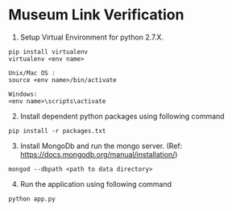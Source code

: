# Museum Link Verification

1. Setup Virtual Environment for python 2.7.X.

  ```
  pip install virtualenv
  virtualenv <env name>

  Unix/Mac OS : 
  source <env name>/bin/activate

  Windows:
  <env name>\scripts\activate
  ```
2. Install dependent python packages using following command
  ```
  pip install -r packages.txt
  ```

3. Install MongoDb and run the mongo server. (Ref: https://docs.mongodb.org/manual/installation/)
  ```
  mongod --dbpath <path to data directory>
  ```
  
4. Run the application using following command
  ```
  python app.py
  ```
